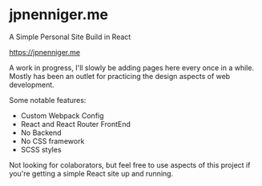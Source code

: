 # jpnenniger.me
A Simple Personal Site Build in React

https://jpnenniger.me

A work in progress, I'll slowly be adding pages here every once in a while.
Mostly has been an outlet for practicing the design aspects of web development.

Some notable features: 
- Custom Webpack Config
- React and React Router FrontEnd
- No Backend
- No CSS framework 
- SCSS styles


Not looking for colaborators, but feel free to use aspects of this project
if you're getting a simple React site up and running.
